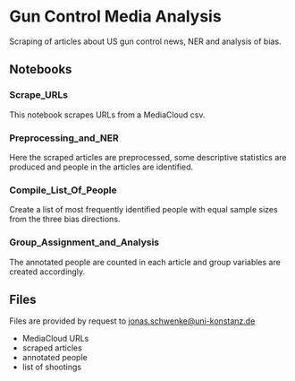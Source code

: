 # Gun Control Media Analysis

Scraping of articles about US gun control news, NER and analysis of bias.

## Notebooks

### Scrape_URLs
This notebook scrapes URLs from a MediaCloud csv.

### Preprocessing_and_NER
Here the scraped articles are preprocessed, some descriptive statistics are produced and people in the articles are identified.

### Compile_List_Of_People
Create a list of most frequently identified people with equal sample sizes from the three bias directions.

### Group_Assignment_and_Analysis
The annotated people are counted in each article and group variables are created accordingly.

## Files
Files are provided by request to jonas.schwenke@uni-konstanz.de

- MediaCloud URLs
- scraped articles
- annotated people
- list of shootings
